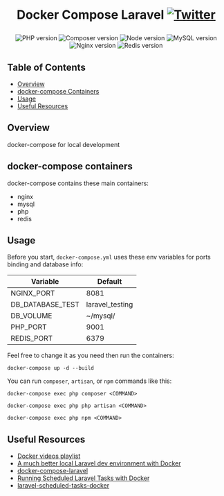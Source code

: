 <h1>
    <p align="center">
        Docker Compose Laravel
        <a href="https://twitter.com/intent/tweet?text=Docker%20Compose%20Laravel%20@DevMoath%20https://github.com/DevMoath/docker-compose-laravel"><img src="https://img.shields.io/twitter/url?style=social&amp;url=https://github.com/DevMoath/docker-compose-laravel" alt="Twitter"></a>
    </p>
</h1>

<p align="center">
    <img src="https://img.shields.io/badge/PHP-8--fpm-blue?style=for-the-badge" alt="PHP version">
    <img src="https://img.shields.io/badge/Composer-2-blue?style=for-the-badge" alt="Composer version">
    <img src="https://img.shields.io/badge/node-15--alpine-blue?style=for-the-badge" alt="Node version">
    <img src="https://img.shields.io/badge/mysql-8-blue?style=for-the-badge" alt="MySQL version">
    <img src="https://img.shields.io/badge/nginx-1--alpine-blue?style=for-the-badge" alt="Nginx version">
    <img src="https://img.shields.io/badge/redis-6--alpine-blue?style=for-the-badge" alt="Redis version">
</p>

## Table of Contents

- [Overview](#overview)
- [docker-compose Containers](#docker-compose-containers)
- [Usage](#usage)
- [Useful Resources](#useful-resources)

## Overview

docker-compose for local development

## docker-compose containers

docker-compose contains these main containers:

* nginx
* mysql
* php
* redis

## Usage

Before you start, `docker-compose.yml` uses these env variables for ports binding and database info:

| Variable         | Default         |
|------------------|-----------------|
| NGINX_PORT       | 8081            |
| DB_DATABASE_TEST | laravel_testing |
| DB_VOLUME        | ~/mysql/        |
| PHP_PORT         | 9001            |
| REDIS_PORT       | 6379            |

Feel free to change it as you need then run the containers:

```shell script
docker-compose up -d --build
```

You can run `composer`, `artisan`, or `npm` commands like this:

```shell script
docker-compose exec php composer <COMMAND>

docker-compose exec php php artisan <COMMAND>

docker-compose exec php npm <COMMAND>
```

## Useful Resources

* [Docker videos playlist](https://www.youtube.com/playlist?list=PLWXM1Hj1xHDZOjLQdz687d8GA8YQ7fpvX)
* [A much better local Laravel dev environment with Docker](https://youtu.be/I980aPL-NRM)
* [docker-compose-laravel](https://github.com/aschmelyun/docker-compose-laravel)
* [Running Scheduled Laravel Tasks with Docker](https://youtu.be/2UTHJpBRGpY)
* [laravel-scheduled-tasks-docker](https://github.com/aschmelyun/laravel-scheduled-tasks-docker)
